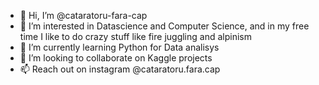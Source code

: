 - 👋 Hi, I’m @cataratoru-fara-cap
- 👀 I’m interested in Datascience and Computer Science, and in my free time I like to do crazy stuff like fire juggling and alpinism
- 🌱 I’m currently learning Python for Data analisys
- 💞️ I’m looking to collaborate on Kaggle projects
- 📫 Reach out on instagram @cataratoru.fara.cap

<!---
cataratoru-fara-cap/cataratoru-fara-cap is a ✨ special ✨ repository because its `README.md` (this file) appears on your GitHub profile.
You can click the Preview link to take a look at your changes.
--->
